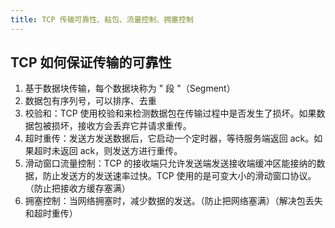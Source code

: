 ```yaml
---
title: TCP 传输可靠性、粘包、流量控制、拥塞控制
---
```


## TCP 如何保证传输的可靠性

1. 基于数据块传输，每个数据块称为 " 段 "（Segment）
2. 数据包有序列号，可以排序、去重
3. 校验和：TCP 使用校验和来检测数据包在传输过程中是否发生了损坏。如果数据包被损坏，接收方会丢弃它并请求重传。
4. 超时重传：发送方发送数据后，它启动一个定时器，等待服务端返回 ack。如果超时未返回 ack，则发送方进行重传。
5. 滑动窗口流量控制：TCP 的接收端只允许发送端发送接收端缓冲区能接纳的数据，防止发送方的发送速率过快。TCP 使用的是可变大小的滑动窗口协议。（防止把接收方缓存塞满）
6. 拥塞控制：当网络拥塞时，减少数据的发送。（防止把网络塞满）（解决包丢失和超时重传）
